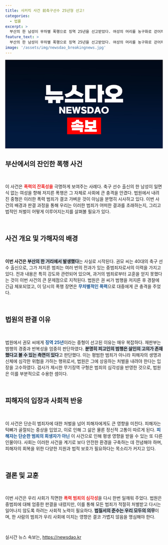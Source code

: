 ```yaml
---
title: 사커킥 사건 前축구선수 25년형 선고!
categories:
  - 법률
excerpt: >
  부산의 한 남성이 무차별 폭행으로 징역 25년을 선고받았다. 여성의 머리를 농구화로 걷어차며 잔인한 범행을 저지른 그는, 이전에도 강범죄로 처벌받은 경력이 있어 재판부는 더욱 엄중한 판결을 내렸다.
feature_text: >
  부산의 한 남성이 무차별 폭행으로 징역 25년을 선고받았다. 여성의 머리를 농구화로 걷어차며 잔인한 범행을 저지른 그는, 이전에도 강범죄로 처벌받은 경력이 있어 재판부는 더욱 엄중한 판결을 내렸다.
image: '/assets/img/newsdao_breakingnews.jpg'
---
```


<p><img src="/assets/img/newsdao_breakingnews.jpg" alt="koreaapp 속보" /></p>

<h2 data-ke-size="size26">부산에서의 잔인한 폭행 사건</h2>

<p data-ke-size="size16">&nbsp;</p>

<p>이 사건은 <b><span style="color: #ee2323;">폭력의 잔혹성을</span></b> 극명하게 보여주는 사례다. 축구 선수 출신의 한 남성이 일면식 없는 여성을 향해 저지른 폭행은 그 자체로 사회에 큰 충격을 안겼다. 법원에서 내려진 중형은 이러한 폭력 범죄가 결코 가벼운 것이 아님을 분명히 시사하고 있다. 이번 사건의 배경과 판결 과정을 통해 우리는 이러한 범죄가 어떠한 결과를 초래하는지, 그리고 법적인 처벌이 어떻게 이루어지는지를 살펴볼 필요가 있다.</p>

<p data-ke-size="size16">&nbsp;</p>

<h2 data-ke-size="size26">사건 개요 및 가해자의 배경</h2>

<p data-ke-size="size16">&nbsp;</p>

<p><strong>이번 사건은 </strong><b><span style="background-color: #21538527;">부산의 한 거리에서 발생했다</span></b>는 사실로 시작된다. 권모 씨는 40대의 축구 선수 출신으로, 그가 저지른 범죄는 여러 번의 전과가 있는 중범죄자로서의 이력을 가지고 있다. 전과 내용은 특히 강도와 관련되어 있으며, 과거의 범죄로부터 교훈을 얻지 못했다는 것이 이번 사건의 큰 문제점으로 지적된다. 법원은 권 씨가 범행을 저지른 후 경찰에 긴급 체포되었고, 이 당시의 폭행 장면은 <b><span style="color: #1a5490;">무차별적인 폭력</span></b>으로 대중에게 큰 충격을 주었다.</p>

<p data-ke-size="size16">&nbsp;</p>

<h2 data-ke-size="size26">법원의 판결 이유</h2>

<p data-ke-size="size16">&nbsp;</p>

<p>법원에서 권모 씨에게 <b><span style="color: #1a5490;">징역 25년</span></b>이라는 중형이 선고된 이유는 매우 복잡하다. 재판부는 범행의 경중과 반복성을 엄중히 판단하였다. <b><span style="background-color: #21538527;">분명히 피고인의 범행은 살인의 고의가 존재했다고 볼 수 있는 측면이 있다</span></b>고 판단했다. 이는 평범한 범죄가 아니라 피해자의 생명과 신체에 심각한 위협을 가하는 행위로서, 법원은 그에 상응하는 처벌을 내려야 한다는 입장을 고수하였다. 검사가 제시한 무기징역 구형은 범죄의 심각성을 반영한 것으로, 법원은 이를 부분적으로 수용한 셈이다.</p>

<p data-ke-size="size16">&nbsp;</p>

<h2 data-ke-size="size26">피해자의 입장과 사회적 반응</h2>

<p data-ke-size="size16">&nbsp;</p>

<p>이 사건은 단순히 범죄자에 대한 처벌을 넘어 피해자에게도 큰 영향을 미친다. 피해자는 턱뼈가 골절되는 중상을 입었고, 이로 인해 그 삶은 물론 정신적 고통이 따르게 된다. <b><span style="color: #1a5490;">피해자는 단순한 범죄의 희생자가 아닌</span></b> 이 사건으로 인해 평생 영향을 받을 수 있는 또 다른 인물이다. 사회는 이러한 사건을 계기로 보다 안전한 환경을 구축하는 데 전념해야 하며, 피해자의 회복을 위한 다양한 지원과 법적 보호가 필요하다는 목소리가 커지고 있다.</p>

<p data-ke-size="size16">&nbsp;</p>

<h2 data-ke-size="size26">결론 및 교훈</h2>

<p data-ke-size="size16">&nbsp;</p>

<p>이번 사건은 우리 사회가 직면한 <b><span style="color: #ee2323;">폭력 범죄의 심각성</span></b>을 다시 한번 일깨워 주었다. 법원은 중범죄에 대해 엄중한 판결을 내렸지만, 이를 통해 모든 범죄가 적절히 처벌받고 다시는 일어나지 않도록 하려는 사회적 노력이 필요하다. <b><span style="background-color: #21538527;">법질서의 준수는 우리 모두의 의무</span></b>이며, 한 사람의 범죄가 우리 사회에 미치는 영향은 결코 가볍지 않음을 명심해야 한다.</p>

<p data-ke-size="size16">&nbsp;</p>
실시간 뉴스 속보는, <a href="https://newsdao.kr" rel="dofollow">https://newsdao.kr</a>


